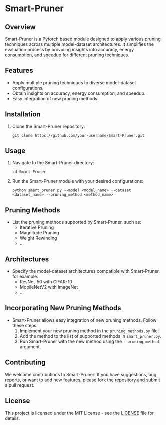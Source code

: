 # Smart-Pruner

## Overview
Smart-Pruner is a Pytorch based module designed to apply various pruning techniques across multiple model-dataset architectures. It simplifies the evaluation process by providing insights into accuracy, energy consumption, and speedup for different pruning techniques.

## Features
- Apply multiple pruning techniques to diverse model-dataset configurations.
- Obtain insights on accuracy, energy consumption, and speedup.
- Easy integration of new pruning methods.

## Installation
1. Clone the Smart-Pruner repository:
   ```shell
   git clone https://github.com/your-username/Smart-Pruner.git
   ```


## Usage
1. Navigate to the Smart-Pruner directory:
   ```shell
   cd Smart-Pruner
   ```
2. Run the Smart-Pruner module with your desired configurations:
   ```shell
   python smart_pruner.py --model <model_name> --dataset <dataset_name> --pruning_method <method_name>
   ```

## Pruning Methods
- List the pruning methods supported by Smart-Pruner, such as:
  - Iterative Pruning
  - Magnitude Pruning
  - Weight Rewinding
  - ...

## Architectures
- Specify the model-dataset architectures compatible with Smart-Pruner, for example:
  - ResNet-50 with CIFAR-10
  - MobileNetV2 with ImageNet
  - ...

## Incorporating New Pruning Methods
- Smart-Pruner allows easy integration of new pruning methods. Follow these steps:
  1. Implement your new pruning method in the `pruning_methods.py` file.
  2. Add the method to the list of supported methods in `smart_pruner.py`.
  3. Run Smart-Pruner with the new method using the `--pruning_method` argument.

## Contributing
We welcome contributions to Smart-Pruner! If you have suggestions, bug reports, or want to add new features, please fork the repository and submit a pull request.

## License
This project is licensed under the MIT License - see the [LICENSE](LICENSE) file for details.
